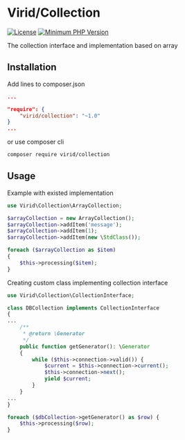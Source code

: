 # Virid/Collection

[![License](https://img.shields.io/badge/license-MIT-blue.svg?style=flat-square)](LICENSE.txt)
[![Minimum PHP Version](https://img.shields.io/badge/php-%3E%3D%207.1-8892BF.svg?style=flat-square)](https://php.net/)

The collection interface and implementation based on array
 
## Installation
Add lines to composer.json
```json
...

"require": {
    "virid/collection": "~1.0"
}
...
```
or
use composer cli
```bash
composer require virid/collection
```
## Usage

Example with existed implementation

```php
use Virid\Collection\ArrayCollection;

$arrayCollection = new ArrayCollection();
$arrayCollection->addItem('message');
$arrayCollection->addItem(1);
$arrayCollection->addItem(new \StdClass());

foreach ($arrayCollection as $item)
{
    $this->processing($item);
}
```

Creating custom class implementing collection interface

```php
use Virid\Collection\CollectionInterface;

class DBCollection implements CollectionInterface
{
...
    /**
     * @return \Generator
     */
    public function getGenerator(): \Generator
    {
        while ($this->connection->valid()) {
            $current = $this->connection->current();
            $this->connection->next();
            yield $current;
        }
    }
...    
}

foreach ($dbCollection->getGenerator() as $row) {
    $this->processing($row);
}

```
